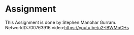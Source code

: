 # Assignment
This Assignment is done by Stephen Manohar Gurram. NetworkID:700763916 video:https://youtu.be/u2-IBWMbCHs
